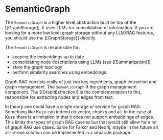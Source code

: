 # SemanticGraph

The `SemanticGraph` is a higher level abstraction built on top of the [[GraphStorage]]. It uses LLMs for consolidation of information. If you are looking for a more low level graph storage without any LLM/RAG features, you should use the [[GraphStorage]] directly.

The `SemanticGraph` is responsible for:

- keeping the embeddings up to date
- consolidating node descriptions using LLMs (see [[Summarization]])
- store the graph topology
- perform similarity searches using embeddings.

Graph RAG consists really of just two key ingredients, graph extraction and graph management. The `SemanticGraph` if the graph management component. The [[GraphExtraction]] is the complementation to this, responsible for extracting nodes and edges from text.

In theory one could have a single storage or service for graph RAG. Something like Kuzu can indeed do vector, chunks and all. In the case of Kuzu there is a limitation in that it does not support embeddings of edges. This limits the types of graph RAG queries but that would still allow for a lot of graph RAG use cases.
Same for Falkor and Neo4j, maybe in the future an all-in-one solution can be implemented in a separate package.
